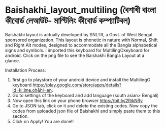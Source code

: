 # Baishakhi_layout_multiling (বৈশাখী বাংলা কীবোর্ড লেআউট- মাল্টিলিং কীবোর্ড কম্প্যাটিবল)
Baishakhi layout is actually developed by SNLTR, a Govt. of West Bengal sponsored organization. This layout is phonetic in nature with Normal, Shift and Right Alt modes, designed to accommodate all the Bangla alphabetical signs and symbols. I imported this keyboard for MultilingOkeyboard for android.
Click on the png file to see the Baishakhi Bangla Layout at a glance.

Installation Process:
1. first go to playstore of your android device and install the MultilingO keyboard https://play.google.com/store/apps/details?id=kl.ime.oh&hl=en.
2. Go to settings of the keyboard and add language (south asian> Bengali)
3. Now open this link on your phone browser https://bit.ly/2RikNRy
4. Go to JSON tab, click on it and delete the existing codes. Now copy the codes from uploaded json file of Baishakhi and simply paste them to this section.
5. Click on Apply! You are done!!
